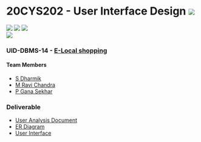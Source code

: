 # 20CYS202 - User Interface Design ![](https://img.shields.io/badge/-Completed-darkgreen)
![](https://img.shields.io/badge/Batch-21CYS-lightgreen) ![](https://img.shields.io/badge/UG-blue) ![](https://img.shields.io/badge/Subject-UID-blue) <br/>
![](https://img.shields.io/badge/Category-BRIG-purple)

### UID-DBMS-14 - [E-Local shopping](https://dharmik03scoob.github.io/20CYS202-UID/Mini-Project/)

#### Team Members
- [S Dharmik]()
- [M Ravi Chandra]()
- [P Gana Sekhar]()

### Deliverable 
- [User Analysis Document](UID-DBMS-14_UAD.pdf)
- [ER Diagram](UID-DBMS-14_ER_Diagram.pdf)
- [User Interface](UI/)


